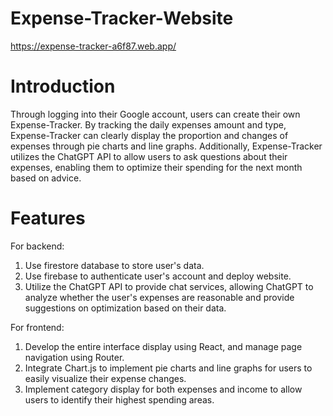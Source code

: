 # Expense-Tracker-Website
https://expense-tracker-a6f87.web.app/
# Introduction
Through logging into their Google account, users can create their own Expense-Tracker. By tracking the daily expenses amount and type, Expense-Tracker can clearly display the proportion and changes of expenses through pie charts and line graphs. Additionally, Expense-Tracker utilizes the ChatGPT API to allow users to ask questions about their expenses, enabling them to optimize their spending for the next month based on advice.
# Features
For backend:
1) Use firestore database to store user's data.
2) Use firebase to authenticate user's account and deploy website.
3) Utilize the ChatGPT API to provide chat services, allowing ChatGPT to analyze whether the user's expenses are reasonable and provide suggestions on optimization based on their data.

For frontend:
1) Develop the entire interface display using React, and manage page navigation using Router.
2) Integrate Chart.js to implement pie charts and line graphs for users to easily visualize their expense changes.
3) Implement category display for both expenses and income to allow users to identify their highest spending areas.
